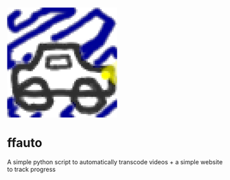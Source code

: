 ![ffauto Logo](icon.png)
# ffauto

A simple python script to automatically transcode videos + a simple website to track progress
